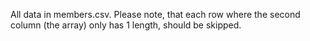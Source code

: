 All data in members.csv.
Please note, that each row where the second column (the array) only has 1 length, should be skipped. 
